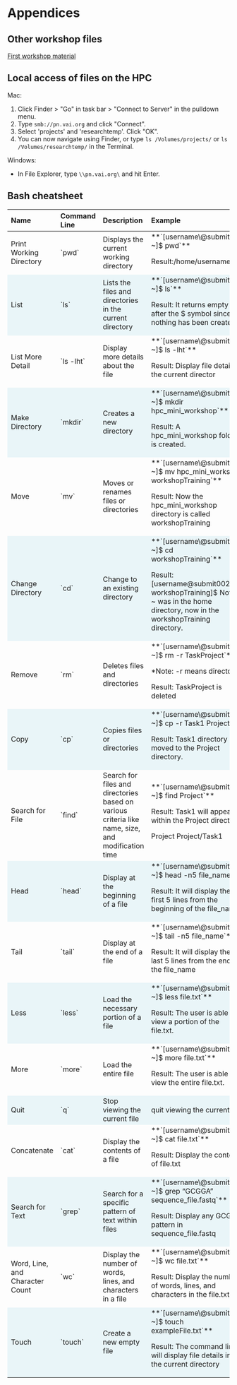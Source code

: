 

# **Appendices**

## **Other workshop files**

[First workshop material](http://hpcworkshop.vai.org)

## **Local access of files on the HPC**

Mac: 
1. Click Finder > "Go" in task bar > "Connect to Server" in the pulldown menu.
2. Type `smb://pn.vai.org` and click "Connect".
3. Select 'projects' and 'researchtemp'. Click "OK".
4. You can now navigate using Finder, or type `ls /Volumes/projects/` or `ls /Volumes/researchtemp/` in the Terminal.

Windows:
* In File Explorer, type `\\pn.vai.org\` and hit Enter.

## **Bash cheatsheet**

<table class="table" style="margin-left: auto; margin-right: auto;">
 <thead>
  <tr>
   <th style="text-align:left;"> Name </th>
   <th style="text-align:left;"> Command Line </th>
   <th style="text-align:left;"> Description </th>
   <th style="text-align:left;"> Example </th>
  </tr>
 </thead>
<tbody>
  <tr>
   <td style="text-align:left;"> Print Working Directory </td>
   <td style="text-align:left;"> `pwd` </td>
   <td style="text-align:left;"> Displays the current working directory </td>
   <td style="text-align:left;"> **`[username\@submit002 ~]$ pwd`**

Result:/home/username </td>
  </tr>
  <tr>
   <td style="text-align:left;background-color: rgba(233, 245, 248, 255) !important;"> List </td>
   <td style="text-align:left;background-color: rgba(233, 245, 248, 255) !important;"> `ls` </td>
   <td style="text-align:left;background-color: rgba(233, 245, 248, 255) !important;"> Lists the files and directories in the current directory </td>
   <td style="text-align:left;background-color: rgba(233, 245, 248, 255) !important;"> **`[username\@submit002 ~]$ ls`**

Result: It returns empty after the $
  symbol since nothing has been created. </td>
  </tr>
  <tr>
   <td style="text-align:left;"> List More Detail </td>
   <td style="text-align:left;"> `ls -lht` </td>
   <td style="text-align:left;"> Display more details about the file </td>
   <td style="text-align:left;"> **`[username\@submit002 ~]$ ls -lht`**

Result: Display file detail in the current director </td>
  </tr>
  <tr>
   <td style="text-align:left;background-color: rgba(233, 245, 248, 255) !important;"> Make Directory </td>
   <td style="text-align:left;background-color: rgba(233, 245, 248, 255) !important;"> `mkdir` </td>
   <td style="text-align:left;background-color: rgba(233, 245, 248, 255) !important;"> Creates a new directory </td>
   <td style="text-align:left;background-color: rgba(233, 245, 248, 255) !important;"> **`[username\@submit002 ~]$ mkdir hpc_mini_workshop`**

Result: A hpc_mini_workshop folder is created. </td>
  </tr>
  <tr>
   <td style="text-align:left;"> Move </td>
   <td style="text-align:left;"> `mv` </td>
   <td style="text-align:left;"> Moves or renames files or directories </td>
   <td style="text-align:left;"> **`[username\@submit002 ~]$ mv hpc_mini_workshop workshopTraining`**

Result: Now the hpc_mini_workshop directory is called workshopTraining </td>
  </tr>
  <tr>
   <td style="text-align:left;background-color: rgba(233, 245, 248, 255) !important;"> Change Directory </td>
   <td style="text-align:left;background-color: rgba(233, 245, 248, 255) !important;"> `cd` </td>
   <td style="text-align:left;background-color: rgba(233, 245, 248, 255) !important;"> Change to an existing directory </td>
   <td style="text-align:left;background-color: rgba(233, 245, 248, 255) !important;"> **`[username\@submit002 ~]$ cd workshopTraining`**

Result: [username\@submit002 workshopTraining]$ Notice ~ was in the home directory, now in the workshopTraining directory. </td>
  </tr>
  <tr>
   <td style="text-align:left;"> Remove </td>
   <td style="text-align:left;"> `rm` </td>
   <td style="text-align:left;"> Deletes files and directories </td>
   <td style="text-align:left;"> **`[username\@submit002 ~]$ rm -r TaskProject`**

*Note: -r means directory

Result: TaskProject is deleted </td>
  </tr>
  <tr>
   <td style="text-align:left;background-color: rgba(233, 245, 248, 255) !important;"> Copy </td>
   <td style="text-align:left;background-color: rgba(233, 245, 248, 255) !important;"> `cp` </td>
   <td style="text-align:left;background-color: rgba(233, 245, 248, 255) !important;"> Copies files or directories </td>
   <td style="text-align:left;background-color: rgba(233, 245, 248, 255) !important;"> **`[username\@submit002 ~]$ cp -r Task1 Project`**

Result: Task1 directory has moved to the Project directory. </td>
  </tr>
  <tr>
   <td style="text-align:left;"> Search for File </td>
   <td style="text-align:left;"> `find` </td>
   <td style="text-align:left;"> Search for files and directories based on various criteria like name, size, and modification time </td>
   <td style="text-align:left;"> **`[username\@submit002 ~]$ find Project`**

Result: Task1 will appear within the Project directory

Project
Project/Task1 </td>
  </tr>
  <tr>
   <td style="text-align:left;background-color: rgba(233, 245, 248, 255) !important;"> Head </td>
   <td style="text-align:left;background-color: rgba(233, 245, 248, 255) !important;"> `head` </td>
   <td style="text-align:left;background-color: rgba(233, 245, 248, 255) !important;"> Display at the beginning of a file </td>
   <td style="text-align:left;background-color: rgba(233, 245, 248, 255) !important;"> **`[username\@submit002 ~]$ head -n5 file_name`**

Result: It will display the first 5 lines from the beginning of the file_name. </td>
  </tr>
  <tr>
   <td style="text-align:left;"> Tail </td>
   <td style="text-align:left;"> `tail` </td>
   <td style="text-align:left;"> Display at the end of a file </td>
   <td style="text-align:left;"> **`[username\@submit002 ~]$ tail -n5 file_name`**

Result: It will display the last 5 lines from the end of the file_name </td>
  </tr>
  <tr>
   <td style="text-align:left;background-color: rgba(233, 245, 248, 255) !important;"> Less </td>
   <td style="text-align:left;background-color: rgba(233, 245, 248, 255) !important;"> `less` </td>
   <td style="text-align:left;background-color: rgba(233, 245, 248, 255) !important;"> Load the necessary portion of a file </td>
   <td style="text-align:left;background-color: rgba(233, 245, 248, 255) !important;"> **`[username\@submit002 ~]$ less file.txt`**

Result: The user is able to view a portion of the file.txt. </td>
  </tr>
  <tr>
   <td style="text-align:left;"> More </td>
   <td style="text-align:left;"> `more` </td>
   <td style="text-align:left;"> Load the entire file </td>
   <td style="text-align:left;"> **`[username\@submit002 ~]$ more file.txt`**

Result: The user is able to view the entire file.txt. </td>
  </tr>
  <tr>
   <td style="text-align:left;background-color: rgba(233, 245, 248, 255) !important;"> Quit </td>
   <td style="text-align:left;background-color: rgba(233, 245, 248, 255) !important;"> `q` </td>
   <td style="text-align:left;background-color: rgba(233, 245, 248, 255) !important;"> Stop viewing the current file </td>
   <td style="text-align:left;background-color: rgba(233, 245, 248, 255) !important;"> quit viewing the current file </td>
  </tr>
  <tr>
   <td style="text-align:left;"> Concatenate </td>
   <td style="text-align:left;"> `cat` </td>
   <td style="text-align:left;"> Display the contents of a file </td>
   <td style="text-align:left;"> **`[username\@submit002 ~]$ cat file.txt`**

Result: Display the contents of file.txt </td>
  </tr>
  <tr>
   <td style="text-align:left;background-color: rgba(233, 245, 248, 255) !important;"> Search for Text </td>
   <td style="text-align:left;background-color: rgba(233, 245, 248, 255) !important;"> `grep` </td>
   <td style="text-align:left;background-color: rgba(233, 245, 248, 255) !important;"> Search for a specific pattern of text within files </td>
   <td style="text-align:left;background-color: rgba(233, 245, 248, 255) !important;"> **`[username\@submit002 ~]$ grep “GCGGA” sequence_file.fastq`**

Result: Display any GCGGA pattern in sequence_file.fastq </td>
  </tr>
  <tr>
   <td style="text-align:left;"> Word, Line, and Character Count </td>
   <td style="text-align:left;"> `wc` </td>
   <td style="text-align:left;"> Display the number of words, lines, and characters in a file </td>
   <td style="text-align:left;"> **`[username\@submit002 ~]$ wc file.txt`**

Result: Display the number of words, lines, and characters in the file.txt. </td>
  </tr>
  <tr>
   <td style="text-align:left;background-color: rgba(233, 245, 248, 255) !important;"> Touch </td>
   <td style="text-align:left;background-color: rgba(233, 245, 248, 255) !important;"> `touch` </td>
   <td style="text-align:left;background-color: rgba(233, 245, 248, 255) !important;"> Create a new empty file </td>
   <td style="text-align:left;background-color: rgba(233, 245, 248, 255) !important;"> **`[username\@submit002 ~]$ touch exampleFile.txt`**

Result: The command line will display file details in
  the current directory </td>
  </tr>
</tbody>
</table>
